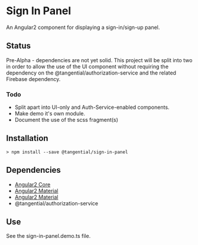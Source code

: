# Sign In Panel

An Angular2 component for displaying a sign-in/sign-up panel. 

## Status

Pre-Alpha - dependencies are not yet solid. This project will be split into two in order to allow the use of the UI component without requiring the dependency on the @tangential/authorization-service and the related Firebase dependency.


### Todo

+ Split apart into UI-only and Auth-Service-enabled components.
+ Make demo it's own module.
+ Document the use of the scss fragment(s)

## Installation

```shell
> npm install --save @tangential/sign-in-panel
```

## Dependencies

+ [Angular2 Core](https://angular.io/) 
+ [Angular2 Material](https://github.com/angular/material2) 
+ [Angular2 Material](https://github.com/angular/material2) 
+ @tangential/authorization-service

## Use
See the sign-in-panel.demo.ts file.
```







